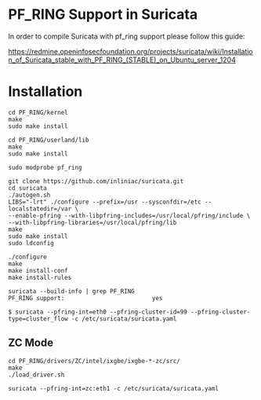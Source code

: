 # PF_RING Support in Suricata

In order to compile Suricata with pf_ring support please follow this guide:

https://redmine.openinfosecfoundation.org/projects/suricata/wiki/Installation_of_Suricata_stable_with_PF_RING_(STABLE)_on_Ubuntu_server_1204

# Installation

```
cd PF_RING/kernel
make
sudo make install

cd PF_RING/userland/lib
make
sudo make install

sudo modprobe pf_ring

git clone https://github.com/inliniac/suricata.git
cd suricata
./autogen.sh
LIBS="-lrt" ./configure --prefix=/usr --sysconfdir=/etc --localstatedir=/var \
--enable-pfring --with-libpfring-includes=/usr/local/pfring/include \
--with-libpfring-libraries=/usr/local/pfring/lib
make
sudo make install
sudo ldconfig

./configure
make
make install-conf
make install-rules

suricata --build-info | grep PF_RING
PF_RING support:                         yes

$ suricata --pfring-int=eth0 --pfring-cluster-id=99 --pfring-cluster-type=cluster_flow -c /etc/suricata/suricata.yaml
```

## ZC Mode
```
cd PF_RING/drivers/ZC/intel/ixgbe/ixgbe-*-zc/src/
make
./load_driver.sh

suricata --pfring-int=zc:eth1 -c /etc/suricata/suricata.yaml
```

